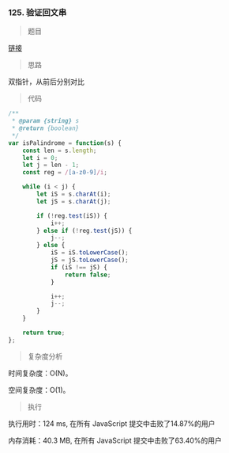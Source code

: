 ### 125. 验证回文串

> 题目

[链接](https://leetcode-cn.com/problems/valid-palindrome/)

> 思路

双指针，从前后分别对比

> 代码

```js
/**
 * @param {string} s
 * @return {boolean}
 */
var isPalindrome = function(s) {
    const len = s.length;
    let i = 0;
    let j = len - 1;
    const reg = /[a-z0-9]/i;

    while (i < j) {
        let iS = s.charAt(i);
        let jS = s.charAt(j);

        if (!reg.test(iS)) {
            i++;
        } else if (!reg.test(jS)) {
            j--;
        } else {
            iS = iS.toLowerCase();
            jS = jS.toLowerCase();
            if (iS !== jS) {
                return false;
            }

            i++;
            j--;
        }
    }

    return true;
};
```

> 复杂度分析

时间复杂度：O(N)。

空间复杂度：O(1)。

> 执行

执行用时：124 ms, 在所有 JavaScript 提交中击败了14.87%的用户

内存消耗：40.3 MB, 在所有 JavaScript 提交中击败了63.40%的用户
